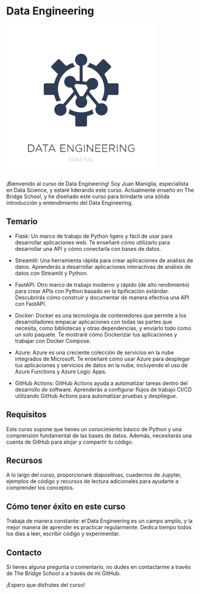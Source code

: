 # Data Engineering

![](.\img\dataen-removebg-preview.png)

¡Bienvenido al curso de Data Engineering! Soy Juan Maniglia, especialista en Data Science, y estaré liderando este curso. Actualmente enseño en The Bridge School, y he diseñado este curso para brindarte una sólida introducción y entendimiento del Data Engineering.

## Temario
- Flask: Un marco de trabajo de Python ligero y fácil de usar para desarrollar aplicaciones web. Te enseñaré cómo utilizarlo para desarrollar una API y cómo conectarla con bases de datos.

- Streamlit: Una herramienta rápida para crear aplicaciones de análisis de datos. Aprenderás a desarrollar aplicaciones interactivas de análisis de datos con Streamlit y Python.

- FastAPI: Otro marco de trabajo moderno y rápido (de alto rendimiento) para crear APIs con Python basado en la tipificación estándar. Descubrirás cómo construir y documentar de manera efectiva una API con FastAPI.

- Docker: Docker es una tecnología de contenedores que permite a los desarrolladores empacar aplicaciones con todas las partes que necesita, como bibliotecas y otras dependencias, y enviarlo todo como un solo paquete. Te mostraré cómo Dockerizar tus aplicaciones y trabajar con Docker Compose.

- Azure: Azure es una creciente colección de servicios en la nube integrados de Microsoft. Te enseñaré cómo usar Azure para desplegar tus aplicaciones y servicios de datos en la nube, incluyendo el uso de Azure Functions y Azure Logic Apps.

- GitHub Actions: GitHub Actions ayuda a automatizar tareas dentro del desarrollo de software. Aprenderás a configurar flujos de trabajo CI/CD utilizando GitHub Actions para automatizar pruebas y despliegue.

## Requisitos
Este curso supone que tienes un conocimiento básico de Python y una comprensión fundamental de las bases de datos. Además, necesitarás una cuenta de GitHub para alojar y compartir tu código.

## Recursos
A lo largo del curso, proporcionaré diapositivas, cuadernos de Jupyter, ejemplos de código y recursos de lectura adicionales para ayudarte a comprender los conceptos.

## Cómo tener éxito en este curso
Trabaja de manera constante: el Data Engineering es un campo amplio, y la mejor manera de aprender es practicar regularmente. Dedica tiempo todos los días a leer, escribir código y experimentar.

## Contacto
Si tienes alguna pregunta o comentario, no dudes en contactarme a través de The Bridge School o a través de mi GitHub.

¡Espero que disfrutes del curso!